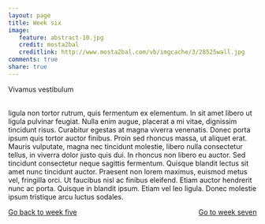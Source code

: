 ```yaml
---
layout: page 
title: Week six 
image: 
   feature: abstract-10.jpg
   credit: mosta2bal
   creditlink: http://www.mosta2bal.com/vb/imgcache/3/28525wall.jpg
comments: true
share: true 
---
```


Vivamus vestibulum 

<br>ligula non tortor rutrum, quis fermentum ex elementum. In sit amet libero ut ligula pulvinar feugiat. Nulla enim augue, placerat a mi vitae, dignissim tincidunt risus. Curabitur egestas at magna viverra venenatis. Donec porta ipsum quis tortor auctor finibus. Proin sed rhoncus massa, ut aliquet erat. Mauris vulputate, magna nec tincidunt molestie, libero nulla consectetur tellus, in viverra dolor justo quis dui. In rhoncus non libero eu auctor. Sed tincidunt consectetur neque sagittis fermentum. Quisque blandit lectus sit amet nunc tincidunt auctor. Praesent non lorem maximus, euismod metus vel, fringilla orci. Ut faucibus nisl ac finibus eleifend. Etiam auctor hendrerit nunc ac porta. Quisque in blandit ipsum. Etiam vel leo ligula. Donec molestie ipsum tristique arcu luctus sodales. 







<div style="float: left"> 
<a href="{{ site.url }}/retail/project/week-5/" class="btn">Go back to week five</a>
</div>

<div style="float: right"> 
<a href="{{ site.url }}/retail/project/week-7/" class="btn">Go to week seven</a>
</div>